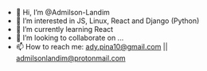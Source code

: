 - 👋 Hi, I’m @Admilson-Landim
- 👀 I’m interested in JS, Linux, React and Django (Python)
- 🌱 I’m currently learning React
- 💞️ I’m looking to collaborate on ...
- 📫 How to reach me: ady.pina10@gmail.com || admilsonlandim@protonmail.com

<!---
Admilson-Landim/Admilson-Landim is a ✨ special ✨ repository because its `README.md` (this file) appears on your GitHub profile.
You can click the Preview link to take a look at your changes.
--->
